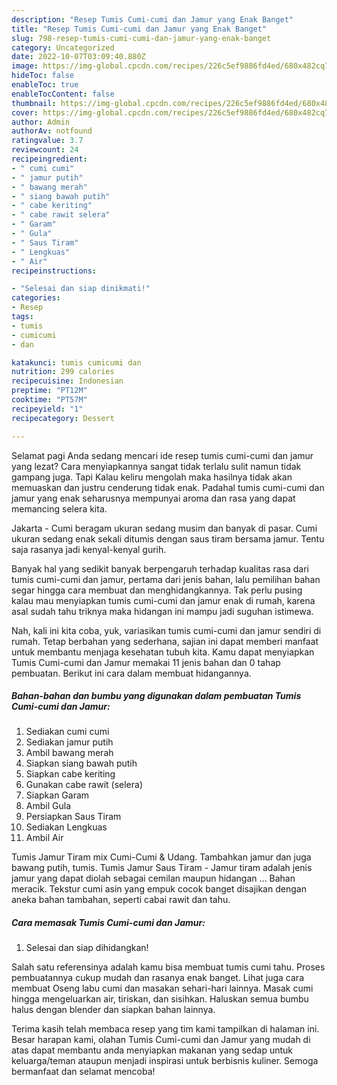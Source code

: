 ```yaml
---
description: "Resep Tumis Cumi-cumi dan Jamur yang Enak Banget"
title: "Resep Tumis Cumi-cumi dan Jamur yang Enak Banget"
slug: 798-resep-tumis-cumi-cumi-dan-jamur-yang-enak-banget
category: Uncategorized
date: 2022-10-07T03:09:40.880Z
image: https://img-global.cpcdn.com/recipes/226c5ef9886fd4ed/680x482cq70/tumis-cumi-cumi-dan-jamur-foto-resep-utama.jpg
hideToc: false
enableToc: true
enableTocContent: false
thumbnail: https://img-global.cpcdn.com/recipes/226c5ef9886fd4ed/680x482cq70/tumis-cumi-cumi-dan-jamur-foto-resep-utama.jpg
cover: https://img-global.cpcdn.com/recipes/226c5ef9886fd4ed/680x482cq70/tumis-cumi-cumi-dan-jamur-foto-resep-utama.jpg
author: Admin
authorAv: notfound
ratingvalue: 3.7
reviewcount: 24
recipeingredient:
- " cumi cumi"
- " jamur putih"
- " bawang merah"
- " siang bawah putih"
- " cabe keriting"
- " cabe rawit selera"
- " Garam"
- " Gula"
- " Saus Tiram"
- " Lengkuas"
- " Air"
recipeinstructions:

- "Selesai dan siap dinikmati!"
categories:
- Resep
tags:
- tumis
- cumicumi
- dan

katakunci: tumis cumicumi dan 
nutrition: 299 calories
recipecuisine: Indonesian
preptime: "PT12M"
cooktime: "PT57M"
recipeyield: "1"
recipecategory: Dessert

---
```



Selamat pagi Anda sedang mencari ide resep tumis cumi-cumi dan jamur yang lezat? Cara menyiapkannya sangat tidak terlalu sulit namun tidak gampang juga. Tapi Kalau keliru mengolah maka hasilnya tidak akan memuaskan dan justru cenderung tidak enak. Padahal tumis cumi-cumi dan jamur yang enak seharusnya mempunyai aroma dan rasa yang dapat memancing selera kita.


Jakarta - Cumi beragam ukuran sedang musim dan banyak di pasar. Cumi ukuran sedang enak sekali ditumis dengan saus tiram bersama jamur. Tentu saja rasanya jadi kenyal-kenyal gurih.

Banyak hal yang sedikit banyak berpengaruh terhadap kualitas rasa dari tumis cumi-cumi dan jamur, pertama dari jenis bahan, lalu pemilihan bahan segar hingga cara membuat dan menghidangkannya. Tak perlu pusing kalau mau menyiapkan tumis cumi-cumi dan jamur enak di rumah, karena asal sudah tahu triknya maka hidangan ini mampu jadi suguhan istimewa.


Nah, kali ini kita coba, yuk, variasikan tumis cumi-cumi dan jamur sendiri di rumah. Tetap berbahan yang sederhana, sajian ini dapat memberi manfaat untuk membantu menjaga kesehatan tubuh kita. Kamu dapat menyiapkan Tumis Cumi-cumi dan Jamur memakai 11 jenis bahan dan 0 tahap pembuatan. Berikut ini cara dalam membuat hidangannya.

<!--inarticleads1-->

##### Bahan-bahan dan bumbu yang digunakan dalam pembuatan Tumis Cumi-cumi dan Jamur:

1. Sediakan  cumi cumi
1. Sediakan  jamur putih
1. Ambil  bawang merah
1. Siapkan  siang bawah putih
1. Siapkan  cabe keriting
1. Gunakan  cabe rawit (selera)
1. Siapkan  Garam
1. Ambil  Gula
1. Persiapkan  Saus Tiram
1. Sediakan  Lengkuas
1. Ambil  Air


Tumis Jamur Tiram mix Cumi-Cumi &amp; Udang. Tambahkan jamur dan juga bawang putih, tumis. Tumis Jamur Saus Tiram - Jamur tiram adalah jenis jamur yang dapat diolah sebagai cemilan maupun hidangan … Bahan meracik. Tekstur cumi asin yang empuk cocok banget disajikan dengan aneka bahan tambahan, seperti cabai rawit dan tahu. 

<!--inarticleads2-->

##### Cara memasak Tumis Cumi-cumi dan Jamur:


1. Selesai dan siap dihidangkan!

Salah satu referensinya adalah kamu bisa membuat tumis cumi tahu. Proses pembuatannya cukup mudah dan rasanya enak banget. Lihat juga cara membuat Oseng labu cumi dan masakan sehari-hari lainnya. Masak cumi hingga mengeluarkan air, tiriskan, dan sisihkan. Haluskan semua bumbu halus dengan blender dan siapkan bahan lainnya. 

Terima kasih telah membaca resep yang tim kami tampilkan di halaman ini. Besar harapan kami, olahan Tumis Cumi-cumi dan Jamur yang mudah di atas dapat membantu anda menyiapkan makanan yang sedap untuk keluarga/teman ataupun menjadi inspirasi untuk berbisnis kuliner. Semoga bermanfaat dan selamat mencoba!
